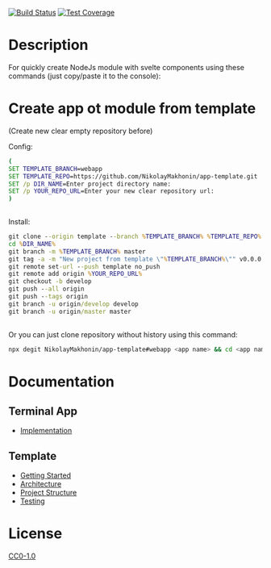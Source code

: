 <!-- Markdown Docs: -->
<!-- https://guides.github.com/features/mastering-markdown/#GitHub-flavored-markdown -->
<!-- https://daringfireball.net/projects/markdown/basics -->
<!-- https://daringfireball.net/projects/markdown/syntax -->

<!-- [![NPM Version][npm-image]][npm-url] -->
<!-- [![NPM Downloads][downloads-image]][downloads-url] -->
<!-- [![Node.js Version][node-version-image]][node-version-url] -->
[![Build Status][travis-image]][travis-url]
[![Test Coverage][coveralls-image]][coveralls-url]

# Description

For quickly create NodeJs module with svelte components using these commands (just copy/paste it to the console):

# Create app ot module from template

(Create new clear empty repository before)

Config:

```cmd
(
SET TEMPLATE_BRANCH=webapp
SET TEMPLATE_REPO=https://github.com/NikolayMakhonin/app-template.git
SET /p DIR_NAME=Enter project directory name:
SET /p YOUR_REPO_URL=Enter your new clear repository url:
)
 
```

Install:

```cmd
git clone --origin template --branch %TEMPLATE_BRANCH% %TEMPLATE_REPO% %DIR_NAME%
cd %DIR_NAME%
git branch -m %TEMPLATE_BRANCH% master
git tag -a -m "New project from template \"%TEMPLATE_BRANCH%\"" v0.0.0
git remote set-url --push template no_push
git remote add origin %YOUR_REPO_URL%
git checkout -b develop
git push --all origin
git push --tags origin
git branch -u origin/develop develop
git branch -u origin/master master
 
```

Or you can just clone repository without history using this command:
```bash
npx degit NikolayMakhonin/app-template#webapp <app name> && cd <app name> && npm i && npm run test
```

# Documentation

## Terminal App
* [Implementation](<docs/doc/app/Implementation.md>)

## Template
* [Getting Started](<docs/doc/template/Getting Started.md>)
* [Architecture](<docs/doc/template/Architecture.md>)
* [Project Structure](<docs/doc/template/Project Structure.md>)
* [Testing](<docs/doc/template/Testing.md>)

<!--

---

[![BrowserStack](https://i.imgur.com/cOdhMed.png)](https://www.browserstack.com/)
---

-->

# License

[CC0-1.0](LICENSE)

[npm-image]: https://img.shields.io/npm/v/app-template.svg
[npm-url]: https://npmjs.org/package/app-template
[node-version-image]: https://img.shields.io/node/v/app-template.svg
[node-version-url]: https://nodejs.org/en/download/
[travis-image]: https://travis-ci.org/NikolayMakhonin/app-template.svg?branch=webapp
[travis-url]: https://travis-ci.org/NikolayMakhonin/app-template?branch=webapp
[coveralls-image]: https://coveralls.io/repos/github/NikolayMakhonin/app-template/badge.svg?branch=webapp
[coveralls-url]: https://coveralls.io/github/NikolayMakhonin/app-template?branch=webapp
[downloads-image]: https://img.shields.io/npm/dm/app-template.svg
[downloads-url]: https://npmjs.org/package/app-template
[npm-url]: https://npmjs.org/package/app-template
